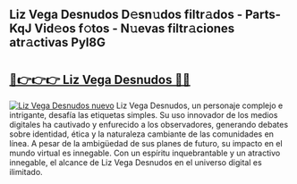 ## Liz Vega Desnudos D𝚎sn𝚞dos filtr𝚊dos - Parts-KqJ Vid𝚎os f𝚘tos - N𝚞evas filtr𝚊ciones atr𝚊ctivas Pyl8G

# <h2><a href="http://mbag5g.tromn.icu/?c=Liz+Vega+Desnudos">🔗👉👉👉 Liz Vega Desnudos 🔗🔗</a></h2>

[![Liz Vega Desnudos nuevo](https://i.imgur.com/pEAQMta.gif)](http://mbag5g.tromn.icu/?c=Liz+Vega+Desnudos)
Liz Vega Desnudos, un personaje complejo e intrigante, desafía las etiquetas simples. Su uso innovador de los medios digitales ha cautivado y enfurecido a los observadores, generando debates sobre identidad, ética y la naturaleza cambiante de las comunidades en línea. A pesar de la ambigüedad de sus planes de futuro, su impacto en el mundo virtual es innegable. Con un espíritu inquebrantable y un atractivo innegable, el alcance de Liz Vega Desnudos en el universo digital es ilimitado.

